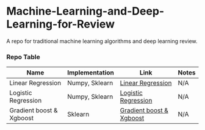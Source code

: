 # Machine-Learning-and-Deep-Learning-for-Review
A repo for traditional machine learning algorithms and deep learning review.

### Repo Table
|Name | Implementation | Link | Notes |
|---|------------------------|-----------|----|
|Linear Regression|Numpy, Sklearn| [Linear Regression](https://github.com/minglyubyte/Machine-Learning-and-Deep-Learning-for-Review/tree/main/Linear%20Regression)| N/A|
|Logistic Regression|Numpy, Sklearn| [Logistic Regression](https://github.com/minglyubyte/Machine-Learning-and-Deep-Learning-for-Review/tree/main/Logistic%20Regression)| N/A|
|Gradient boost & Xgboost|Sklearn| [Gradient boost & Xgboost](https://github.com/minglyubyte/Machine-Learning-and-Deep-Learning-for-Review/tree/main/GradientBoost)| N/A|
